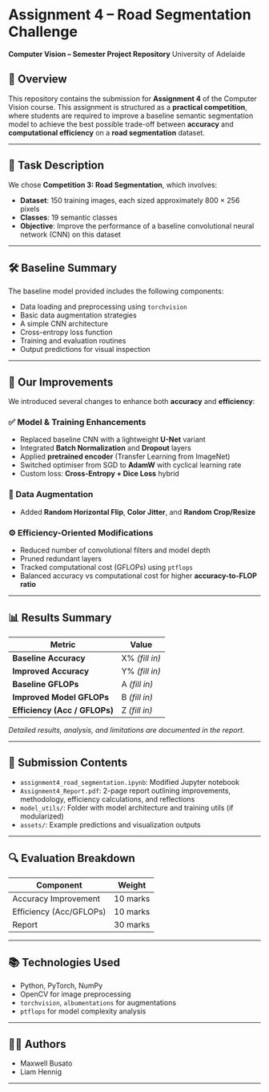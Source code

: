 # Assignment 4 – Road Segmentation Challenge

**Computer Vision – Semester Project Repository**
University of Adelaide

## 🧠 Overview

This repository contains the submission for **Assignment 4** of the Computer Vision course. This assignment is structured as a **practical competition**, where students are required to improve a baseline semantic segmentation model to achieve the best possible trade-off between **accuracy** and **computational efficiency** on a **road segmentation** dataset.

---

## 📌 Task Description

We chose **Competition 3: Road Segmentation**, which involves:

* **Dataset**: 150 training images, each sized approximately 800 × 256 pixels
* **Classes**: 19 semantic classes
* **Objective**: Improve the performance of a baseline convolutional neural network (CNN) on this dataset

---

## 🛠️ Baseline Summary

The baseline model provided includes the following components:

* Data loading and preprocessing using `torchvision`
* Basic data augmentation strategies
* A simple CNN architecture
* Cross-entropy loss function
* Training and evaluation routines
* Output predictions for visual inspection

---

## 🔧 Our Improvements

We introduced several changes to enhance both **accuracy** and **efficiency**:

### ✅ Model & Training Enhancements

* Replaced baseline CNN with a lightweight **U-Net** variant
* Integrated **Batch Normalization** and **Dropout** layers
* Applied **pretrained encoder** (Transfer Learning from ImageNet)
* Switched optimiser from SGD to **AdamW** with cyclical learning rate
* Custom loss: **Cross-Entropy + Dice Loss** hybrid

### 🔄 Data Augmentation

* Added **Random Horizontal Flip**, **Color Jitter**, and **Random Crop/Resize**

### ⚙️ Efficiency-Oriented Modifications

* Reduced number of convolutional filters and model depth
* Pruned redundant layers
* Tracked computational cost (GFLOPs) using `ptflops`
* Balanced accuracy vs computational cost for higher **accuracy-to-FLOP ratio**

---

## 📊 Results Summary

| Metric                        | Value          |
| ----------------------------- | -------------- |
| **Baseline Accuracy**         | X% *(fill in)* |
| **Improved Accuracy**         | Y% *(fill in)* |
| **Baseline GFLOPs**           | A *(fill in)*  |
| **Improved Model GFLOPs**     | B *(fill in)*  |
| **Efficiency (Acc / GFLOPs)** | Z *(fill in)*  |

*Detailed results, analysis, and limitations are documented in the report.*

---

## 📁 Submission Contents

* `assignment4_road_segmentation.ipynb`: Modified Jupyter notebook
* `Assignment4_Report.pdf`: 2-page report outlining improvements, methodology, efficiency calculations, and reflections
* `model_utils/`: Folder with model architecture and training utils (if modularized)
* `assets/`: Example predictions and visualization outputs

---

## 🔍 Evaluation Breakdown

| Component               | Weight   |
| ----------------------- | -------- |
| Accuracy Improvement    | 10 marks |
| Efficiency (Acc/GFLOPs) | 10 marks |
| Report                  | 30 marks |

---

## 📚 Technologies Used

* Python, PyTorch, NumPy
* OpenCV for image preprocessing
* `torchvision`, `albumentations` for augmentations
* `ptflops` for model complexity analysis

---

## 🙋‍♂️ Authors

* Maxwell Busato
* Liam Hennig

---
